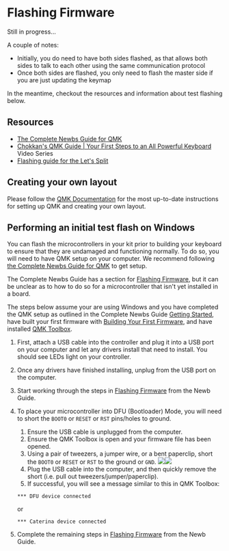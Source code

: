 # Flashing Firmware

Still in progress...

A couple of notes:

* Initially, you do need to have both sides flashed, as that allows both sides to talk to each other using the same communication protocol
* Once both sides are flashed, you only need to flash the master side if you are just updating the keymap

In the meantime, checkout the resources and information about test flashing below.

## Resources

* [The Complete Newbs Guide for QMK](https://docs.qmk.fm/#/newbs)
* [Chokkan's QMK Guide | Your First Steps to an All Powerful Keyboard](https://www.youtube.com/watch?v=-HLV6mUxNnU&list=PLYEUsdlqPD2a3kzQgnF98Prj-4IzZJGYG) Video Series
* [Flashing guide for the Let's Split](https://github.com/nicinabox/lets-split-guide/blob/master/flashing.md)


## Creating your own layout

Please follow the [QMK Documentation](https://docs.qmk.fm/) for the most up-to-date instructions for setting up QMK and creating your own layout.

## Performing an initial test flash on Windows

You can flash the microcontrollers in your kit prior to building your keyboard to ensure that they are undamaged and functioning normally. To do so, you will need to have QMK setup on your computer. We recommend following [the Complete Newbs Guide for QMK](https://docs.qmk.fm/#/newbs) to get setup.

The Complete Newbs Guide has a section for [Flashing Firmware](https://docs.qmk.fm/#/newbs), but it can be unclear as to how to do so for a microcontroller that isn't yet installed in a board.

The steps below assume your are using Windows and you have completed the QMK setup as outlined in the Complete Newbs Guide [Getting Started](https://docs.qmk.fm/#/newbs_getting_started), have built your first firmware with [Building Your First Firmware](https://docs.qmk.fm/#/newbs_building_firmware), and have installed [QMK Toolbox](https://github.com/qmk/qmk_toolbox/releases).

1. First, attach a USB cable into the controller and plug it into a USB port on your computer and let any drivers install that need to install. You should see LEDs light on your controller.
2. Once any drivers have finished installing, unplug from the USB port on the computer.
3. Start working through the steps in [Flashing Firmware](https://docs.qmk.fm/#/newbs) from the Newb Guide.
4. To place your microcontroller into DFU (Bootloader) Mode, you will need to short the `BOOT0` or `RESET` or `RST` pins/holes to ground.
   1. Ensure the USB cable is unplugged from the computer.
   2. Ensure the QMK Toolbox is open and your firmware file has been opened.
   3. Using a pair of tweezers, a jumper wire, or a bent paperclip, short the `BOOT0` or `RESET` or `RST` to the ground or `GND`.
   ![](https://imgur.com/mXHY72M.jpg)![](https://imgur.com/xctg5rQ.jpg)
   4. Plug the USB cable into the computer, and then quickly remove the short (i.e. pull out tweezers/jumper/paperclip).
   5. If successful, you will see a message similar to this in QMK Toolbox:
    ```
    *** DFU device connected
    ```
    or
    ```  
    *** Caterina device connected
    ```

5. Complete the remaining steps in [Flashing Firmware](https://docs.qmk.fm/#/newbs) from the Newb Guide.
